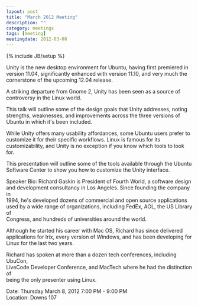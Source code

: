 ```yaml
---
layout: post
title: "March 2012 Meeting"
description: ""
category: meetings
tags: [meeting]
meetingdate: 2012-03-08
---
```

{% include JB/setup %}

Unity is the new desktop environment for Ubuntu, having first premiered in     
version 11.04, significantly enhanced with version 11.10, and very much the    
cornerstone of the upcoming 12.04 release.                                     
                                                                             
A striking departure from Gnome 2, Unity has been seen as a source of          
controversy in the Linux world.                                                
                                                                             
This talk will outline some of the design goals that Unity addresses, noting   
strengths, weaknesses, and improvements across the three versions of Ubuntu in 
which it's been included.                                                      
                                                                             
While Unity offers many usability affordances, some Ubuntu users prefer to     
customize it for their specific workflows. Linux is famous for its             
customizability, and Unity is no exception if you know which tools to look     
for.                                                                           
                                                                             
This presentation will outline some of the tools available through the Ubuntu  
Software Center to show you how to customize the Unity interface.              
                                                                             
Speaker Bio: Richard Gaskin is President of Fourth World, a software design    
and development consultancy in Los Angeles. Since founding the company in      
1994, he's developed dozens of commercial and open source applications used by 
a wide range of organizations, including FedEx, AOL, the US Library of         
Congress, and hundreds of universities around the world.                       
                                                                             
Although he started his career with Mac OS, Richard has since delivered        
applications for Irix, every version of Windows, and has been developing for   
Linux for the last two years.                                                  
                                                                             
Richard has spoken at more than a dozen tech conferences, including UbuCon,    
LiveCode Developer Conference, and MacTech where he had the distinction of     
being the only presenter using Linux.                                          
                                                                             
Date: Thursday March 8, 2012 7:00 PM - 9:00 PM                                   
Location: Downs 107                                         
